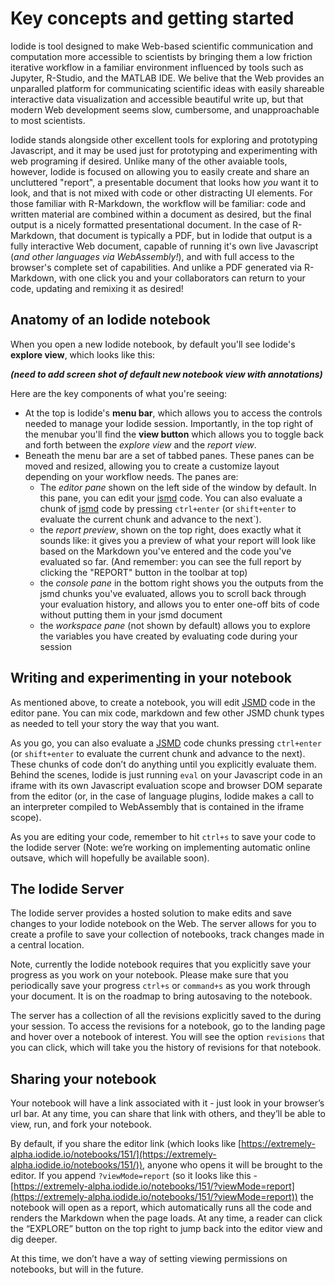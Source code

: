 # Key concepts and getting started

Iodide is tool designed to make Web-based scientific communication and computation more accessible to scientists by bringing them a low friction iterative workflow in a familiar environment influenced by tools such as Jupyter, R-Studio, and the MATLAB IDE. We belive that the Web provides an unparalled platform for communicating scientific ideas with easily shareable interactive data visualization and accessible beautiful write up, but that modern Web development seems slow, cumbersome, and unapproachable to most scientists.

Iodide stands alongside other excellent tools for exploring and prototyping Javascript, and it may be used just for prototyping and experimenting with web programing if desired. Unlike many of the other avaiable tools, however, Iodide is focused on allowing you to easily create and share an uncluttered "report", a presentable document that looks how _you_ want it to look, and that is not mixed with code or other distracting UI elements. For those familiar with R-Markdown, the workflow will be familiar: code and written material are combined within a document as desired, but the final output is a nicely formatted presentational document. In the case of R-Markdown, that document is typically a PDF, but in Iodide that output is a fully interactive Web document, capable of running it's own live Javascript (_and other languages via WebAssembly!_), and with full access to the browser's complete set of capabilities. And unlike a PDF generated via R-Markdown, with one click you and your collaborators can return to your code, updating and remixing it as desired!

## Anatomy of an Iodide notebook

When you open a new Iodide notebook, by default you'll see Iodide's __explore view__, which looks like this:

___(need to add screen shot of default new notebook view with annotations)___

Here are the key components of what you're seeing:

- At the top is Iodide's __menu bar__, which allows you to access the controls needed to manage your Iodide session. Importantly, in the top right of the menubar you'll find the __view button__ which allows you to toggle back and forth between the _explore view_ and the _report view_.
- Beneath the menu bar are a set of tabbed panes. These panes can be moved and resized, allowing you to create a customize layout depending on your workflow needs. The panes are:
    - The _editor pane_ shown on the left side of the window by default. In this pane, you can edit your [jsmd](jsmd.md) code. You can also evaluate a chunk of [jsmd](jsmd.md) code by pressing `ctrl+enter` (or `shift+enter` to evaluate the current chunk and advance to the next`).
    - the _report preview_, shown on the top right, does exactly what it sounds like: it gives you a preview of what your report will look like based on the Markdown you've entered and the code you've evaluated so far. (And remember: you can see the full report by clicking the "REPORT" button in the toolbar at top)
    - the _console pane_ in the bottom right shows you the outputs from the jsmd chunks you've evaluated, allows you to scroll back through your evaluation history, and allows you to enter one-off bits of code without putting them in your jsmd document
    - the _workspace pane_ (not shown by default) allows you to explore the variables you have created by evaluating code during your session

## Writing and experimenting in your notebook

As mentioned above, to create a  notebook, you will edit [JSMD](jsmd.md) code in the editor pane. You can mix code, markdown and few other JSMD chunk types as needed to tell your story the way that you want.

As you go, you can also evaluate a [JSMD](jsmd.md) code chunks pressing `ctrl+enter` (or `shift+enter` to evaluate the current chunk and advance to the next). These chunks of code don’t do anything until you explicitly evaluate them. Behind the scenes, Iodide is just running `eval` on your Javascript code in an iframe with its own Javascript evaluation scope and browser DOM separate from the editor (or, in the case of language plugins, Iodide makes a call to an interpreter compiled to WebAssembly that is contained in the iframe scope).

As you are editing your code, remember to hit `ctrl+s` to save your code to the Iodide server (Note: we’re working on implementing automatic online outsave, which will hopefully be available soon).


## The Iodide Server

The Iodide server provides a hosted solution to make edits and save changes to your Iodide notebook on the Web. The server allows for you to create a profile to save your collection of notebooks, track changes made in a central location.

Note, currently the Iodide notebook requires that you explicitly save your progress as you work on your notebook. Please make sure that you periodically save your progress `ctrl+s` or `command+s` as you work through your document. It is on the roadmap to bring autosaving to the notebook.

The server has a collection of all the revisions explicitly saved to the during your session. To access the revisions for a notebook, go to the landing page and hover over a notebook of interest. You will see the option `revisions` that you can click, which will take you the history of revisions for that notebook.


## Sharing your notebook

Your notebook will have a link associated with it - just look in your browser’s url bar. At any time, you can share that link with others, and they’ll be able to view, run, and fork your notebook.

By default, if you share the editor link (which looks like [https://extremely-alpha.iodide.io/notebooks/151/](https://extremely-alpha.iodide.io/notebooks/151/)), anyone who opens it will be brought to the editor. If you append `?viewMode=report` (so it looks like this - [https://extremely-alpha.iodide.io/notebooks/151/?viewMode=report](https://extremely-alpha.iodide.io/notebooks/151/?viewMode=report)) the notebook will open as a report, which automatically runs all the code and renders the Markdown when the page loads. At any time, a reader can click the “EXPLORE” button on the top right to jump back into the editor view and dig deeper.

At this time, we don’t have a way of setting viewing permissions on notebooks, but will in the future.


